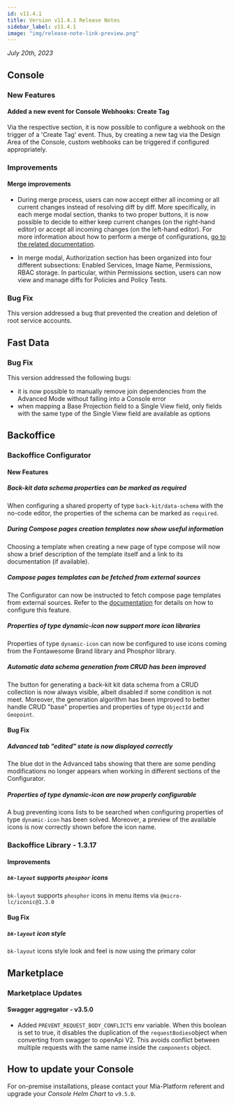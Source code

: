 ```yaml
---
id: v11.4.1
title: Version v11.4.1 Release Notes
sidebar_label: v11.4.1
image: "img/release-note-link-preview.png"
---
```


_July 20th, 2023_

## Console

### New Features

#### Added a new event for Console Webhooks: Create Tag

Via the respective section, it is now possible to configure a webhook on the trigger of a 'Create Tag' event. Thus, by creating a new tag via the Design Area of the Console, custom webhooks can be triggered if configured appropriately.

### Improvements

#### Merge improvements

* During merge process, users can now accept either all incoming or all current changes instead of resolving diff by diff. More specifically, in each merge modal section, thanks to two proper buttons, it is now possible to decide to either keep current changes (on the right-hand editor) or accept all incoming changes (on the left-hand editor). For more information about how to perform a merge of configurations, [go to the related documentation](/development_suite/api-console/api-design/merge_collaboration.md).

* In merge modal, Authorization section has been organized into four different subsections: Enabled Services, Image Name, Permissions, RBAC storage. In particular, within Permissions section, users can now view and manage diffs for Policies and Policy Tests.

### Bug Fix

This version addressed a bug that prevented the creation and deletion of root service accounts.

## Fast Data

### Bug Fix

This version addressed the following bugs:

* it is now possible to manually remove join dependencies from the Advanced Mode without falling into a Console error
* when mapping a Base Projection field to a Single View field, only fields with the same type of the Single View field are available as options

## Backoffice

### Backoffice Configurator

#### New Features

##### Back-kit data schema properties can be marked as required

When configuring a shared property of type `back-kit/data-schema` with the no-code editor, the properties of the
schema can be marked as `required`.

##### During Compose pages creation templates now show useful information

Choosing a template when creating a new page of type compose will now show a brief description of the template itself and
a link to its documentation (if available). 

##### Compose pages templates can be fetched from external sources

The Configurator can now be instructed to fetch compose page templates from external sources. Refer to the 
[documentation](/business_suite/backoffice-configurator/40_configurator_settings.md#template-sources) for details on how
to configure this feature.

##### Properties of type dynamic-icon now support more icon libraries

Properties of type `dynamic-icon` can now be configured to use icons coming from the Fontawesome Brand library and Phosphor
library.

##### Automatic data schema generation from CRUD has been improved

The button for generating a back-kit kit data schema from a CRUD collection is now always visible, albeit disabled if
some condition is not meet. Moreover, the generation algorithm has been improved to better handle CRUD "base" properties
and properties of type `ObjectId` and `Geopoint`.

#### Bug Fix

##### Advanced tab "edited" state is now displayed correctly

The blue dot in the Advanced tabs showing that there are some pending modifications no longer appears when working in
different sections of the Configurator.

##### Properties of type dynamic-icon are now properly configurable

A bug preventing icons lists to be searched when configuring properties of type `dynamic-icon` has been solved. Moreover,
a preview of the available icons is now correctly shown before the icon name.

### Backoffice Library - 1.3.17

#### Improvements

##### `bk-layout` supports `phosphor` icons

`bk-layout` supports `phosphor` icons in menu items via `@micro-lc/iconic@1.3.0`

#### Bug Fix

##### `bk-layout` icon style

`bk-layout` icons style look and feel is now using the primary color

## Marketplace

### Marketplace Updates

#### Swagger aggregator - v3.5.0

- Added `PREVENT_REQUEST_BODY_CONFLICTS` env variable. When this boolean is set to true, it disables the duplication of the `requestBodies`object when converting from swagger to openApi V2. This avoids conflict between multiple requests with the same name inside the `components` object.

## How to update your Console

For on-premise installations, please contact your Mia-Platform referent and upgrade your _Console Helm Chart_ to `v9.5.0`.
